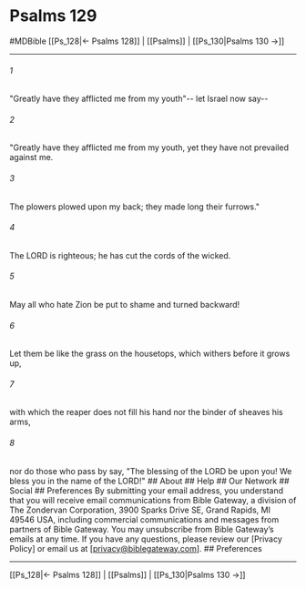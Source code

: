 # Psalms 129
#MDBible
[[Ps_128|← Psalms 128]] | [[Psalms]] | [[Ps_130|Psalms 130 →]]

***




###### 1 

"Greatly have they afflicted me from my youth"-- let Israel now say-- 



###### 2 

"Greatly have they afflicted me from my youth, yet they have not prevailed against me. 



###### 3 

The plowers plowed upon my back; they made long their furrows." 



###### 4 

The LORD is righteous; he has cut the cords of the wicked. 



###### 5 

May all who hate Zion be put to shame and turned backward! 



###### 6 

Let them be like the grass on the housetops, which withers before it grows up, 



###### 7 

with which the reaper does not fill his hand nor the binder of sheaves his arms, 



###### 8 

nor do those who pass by say, "The blessing of the LORD be upon you! We bless you in the name of the LORD!" ## About ## Help ## Our Network ## Social ## Preferences By submitting your email address, you understand that you will receive email communications from Bible Gateway, a division of The Zondervan Corporation, 3900 Sparks Drive SE, Grand Rapids, MI 49546 USA, including commercial communications and messages from partners of Bible Gateway. You may unsubscribe from Bible Gateway&rsquo;s emails at any time. If you have any questions, please review our [Privacy Policy] or email us at [privacy@biblegateway.com]. ## Preferences

***

[[Ps_128|← Psalms 128]] | [[Psalms]] | [[Ps_130|Psalms 130 →]]
